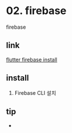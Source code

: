 # 02. firebase
firebase

## link
[flutter firebase install](https://firebase.google.com/docs/flutter/setup?hl=ko&platform=ios)

## install
1. Firebase CLI 설치

## tip
- 